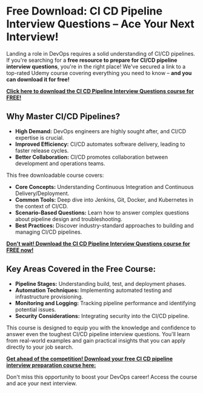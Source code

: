 # Free Download: CI CD Pipeline Interview Questions – Ace Your Next Interview!

Landing a role in DevOps requires a solid understanding of CI/CD pipelines. If you're searching for a **free resource to prepare for CI/CD pipeline interview questions**, you're in the right place! We've secured a link to a top-rated Udemy course covering everything you need to know – **and you can download it for free!**

[**Click here to download the CI CD Pipeline Interview Questions course for FREE!**](https://udemywork.com/ci-cd-pipeline-interview-questions)

## Why Master CI/CD Pipelines?

*   **High Demand:** DevOps engineers are highly sought after, and CI/CD expertise is crucial.
*   **Improved Efficiency:** CI/CD automates software delivery, leading to faster release cycles.
*   **Better Collaboration:** CI/CD promotes collaboration between development and operations teams.

This free downloadable course covers:

*   **Core Concepts:** Understanding Continuous Integration and Continuous Delivery/Deployment.
*   **Common Tools:** Deep dive into Jenkins, Git, Docker, and Kubernetes in the context of CI/CD.
*   **Scenario-Based Questions:** Learn how to answer complex questions about pipeline design and troubleshooting.
*   **Best Practices:** Discover industry-standard approaches to building and managing CI/CD pipelines.

[**Don't wait! Download the CI CD Pipeline Interview Questions course for FREE now!**](https://udemywork.com/ci-cd-pipeline-interview-questions)

## Key Areas Covered in the Free Course:

*   **Pipeline Stages:** Understanding build, test, and deployment phases.
*   **Automation Techniques:** Implementing automated testing and infrastructure provisioning.
*   **Monitoring and Logging:** Tracking pipeline performance and identifying potential issues.
*   **Security Considerations:** Integrating security into the CI/CD pipeline.

This course is designed to equip you with the knowledge and confidence to answer even the toughest CI/CD pipeline interview questions. You'll learn from real-world examples and gain practical insights that you can apply directly to your job search.

[**Get ahead of the competition! Download your free CI CD pipeline interview preparation course here:**](https://udemywork.com/ci-cd-pipeline-interview-questions)

Don't miss this opportunity to boost your DevOps career! Access the course and ace your next interview.
